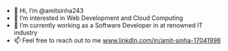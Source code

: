 - 👋 Hi, I’m @amitsinha243
- 👀 I’m interested in Web Development and Cloud Computing
- 🌱 I’m currently working as a Software Developer in at renowned IT industry
- 📫 Feel free to reach out to me www.linkdln.com/in/amit-sinha-17041998

<!---
amitsinha243/amitsinha243 is a ✨ special ✨ repository because its `README.md` (this file) appears on your GitHub profile.
You can click the Preview link to take a look at your changes.
--->
